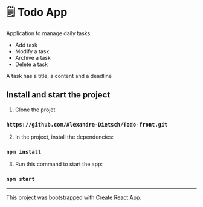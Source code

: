 # 🗒 Todo App

Application to manage daily tasks:

- Add task
- Modify a task
- Archive a task
- Delete a task

A task has a title, a content and a deadline

## Install and start the project

1. Clone the projet

### `https://github.com/Alexandre-Dietsch/Todo-front.git`

2. In the project, install the dependencies:

### `npm install`

3. Run this command to start the app:

### `npm start`

---

This project was bootstrapped with
[Create React App](https://github.com/facebook/create-react-app).

